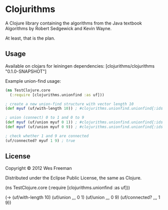 # Clojurithms

A Clojure library containing the algorithms from the Java textbook Algorithms by Robert Sedgewick and Kevin Wayne.

At least, that is the plan.

## Usage

Available on clojars for leiningen dependencies: [clojurithms/clojurithms "0.1.0-SNAPSHOT"]

Example union-find usage:

```Clojure
(ns TestClojure.core
  (:require [clojurithms.unionfind :as uf]))

; create a new union-find structure with vector length 10
(def myuf (uf/with-length 10)) ; #clojurithms.unionfind.unionfind{:ids [0 1 2 3 4 5 6 7 8 9], :sizes [1 1 1 1 1 1 1 1 1 1]}

; union (connect) 0 to 1 and 0 to 9
(def myuf (uf/union myuf 0 1)) ; #clojurithms.unionfind.unionfind{:ids [0 0 2 3 4 5 6 7 8 9], :sizes [2 1 1 1 1 1 1 1 1 1]}
(def myuf (uf/union myuf 0 9)) ; #clojurithms.unionfind.unionfind{:ids [0 0 2 3 4 5 6 7 8 0], :sizes [3 1 1 1 1 1 1 1 1 1]}

; check whether 1 and 9 are connected
(uf/connected? myuf 1 9) ; true

```

## License

Copyright © 2012 Wes Freeman

Distributed under the Eclipse Public License, the same as Clojure.


(ns TestClojure.core
  (:require [clojurithms.unionfind :as uf]))

(-> (uf/with-length 10)
    (uf/union ,,, 0 1)
    (uf/union ,,, 0 9)
    (uf/connected? ,,, 1 9))
